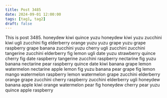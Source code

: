 ```yaml
---
title: Post 3485
date: 2024-09-01 12:00:00
tags: [tag1, tag2]
draft: false
---
```

This is post 3485.
honeydew
kiwi
quince
yuzu
honeydew
kiwi
yuzu
zucchini
kiwi
ugli
zucchini
fig
elderberry
orange
yuzu
yuzu
grape
yuzu
grape
raspberry
grape
banana
zucchini
yuzu
cherry
ugli
zucchini
zucchini
tangerine
zucchini
elderberry
fig
lemon
ugli
date
yuzu
strawberry
quince
cherry
fig
date
raspberry
tangerine
zucchini
raspberry
nectarine
fig
yuzu
banana
nectarine
pear
raspberry
quince
date
kiwi
banana
grape
lemon
watermelon
nectarine
apple
lemon
fig
yuzu
banana
pear
grape
fig
lemon
mango
watermelon
raspberry
lemon
watermelon
grape
zucchini
elderberry
orange
grape
zucchini
cherry
raspberry
zucchini
elderberry
ugli
honeydew
banana
apple
kiwi
orange
watermelon
pear
fig
honeydew
cherry
pear
yuzu
quince
apple
raspberry
